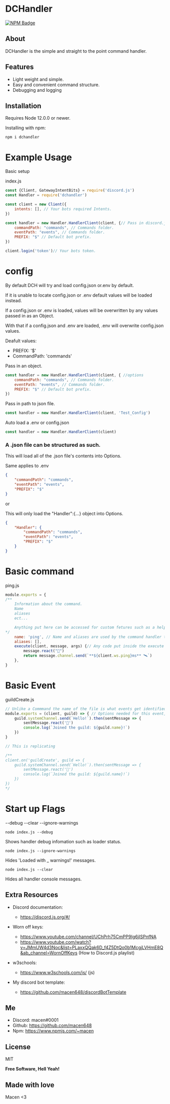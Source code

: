 # DCHandler
[![NPM Badge](https://nodei.co/npm/dchandler.png?downloads=true&stars=true)](https://nodei.co/npm/dchandler)

## About
DCHandler is the simple and straight to the point command handler. 

## Features
* Light weight and simple.
* Easy and convenient command structure.
* Debugging and logging 


## Installation
Requires Node 12.0.0 or newer.

Installing with npm:
```$
npm i dchandler
```

# Example Usage
Basic setup

index.js
```js
const {Client, GatewayIntentBits} = require('discord.js')
const Handler = require('dchandler')

const client = new Client({
    intents: [], // Your bots required Intents.
})

const handler = new Handler.HandlerClient(client, {// Pass in discord.js client and options.
    commandPath: "commands", // Commands folder.
    eventPath: "events", // Commands folder.
    PREFIX: "$" // Default bot prefix.
})

client.login('token')// Your bots token.
```
# config
By default DCH will try and load config.json or.env by default. 

If it is unable to locate config.json or .env default values will be loaded instead.
      
If a config.json or .env is loaded, values will be overwritten by any values passed in as an Object.

With that if a config.json and .env are loaded, .env will overwrite config.json values.

Deafult values:
- PREFIX: '$'
- CommandPath: 'commands'

Pass in an object.
```js
const handler = new Handler.HandlerClient(client, { //options
    commandPath: "commands", // Commands folder.
    eventPath: "events", // Commands folder.
    PREFIX: "$" // Default bot prefix.
})
```

Pass in path to json file.
```js
const handler = new Handler.HandlerClient(client, 'Test_Config')
```

Auto load a .env or config.json
```js
const handler = new Handler.HandlerClient(client)
```

### A .json file can be structured as such.

This will load all of the .json file's contents into Options.

Same applies to .env
```json
{
    "commandPath": "commands",
    "eventPath": "events",
    "PREFIX": "$" 
}
```
or

This will only load the "Handler":{...} object into Options.
```json
{
    "Handler": {
        "commandPath": "commands",
        "eventPath": "events",
        "PREFIX": "$"
    }
}
```

# Basic command
ping.js
```js
module.exports = {
/**
    Information about the command.
    Name
    aliases
    ect...

    Anything put here can be accessed for custom fetures such as a help command.
*/
    name: 'ping', // Name and aliases are used by the command handler to call the command.
    aliases: [],
    execute(client, message, args) {// Any code put inside the execute call back will be executed when the command is ran.
        message.react("🏓")
        return message.channel.send(`**${client.ws.ping}ms** 🛰️`)
    },
}
```

# Basic Event
guildCreate.js
```js
// Unlike a Commmand the name of the file is what events get identified by.
module.exports = (client, guild) => { // Options needed for this event, client is always required. Guild is the event callback.
    guild.systemChannel.send(`Hello!`).then(sentMessage => {
        sentMessage.react('👋')
        console.log(`Joined the guild: ${guild.name}!`)
    })
}

// This is replicating

/** 
client.on('guildCreate', guild => {
    guild.systemChannel.send(`Hello!`).then(sentMessage => {
        sentMessage.react('👋')
        console.log(`Joined the guild: ${guild.name}!`)
    })
}) 
*/

```
# Start up Flags
--debug
--clear
--ignore-warnings

```$
node index.js --debug
```
Shows handler debug infomation such as loader status.


```$
node index.js --ignore-warnings
```
Hides 'Loaded with _ warnings!' messages.


```$
node index.js --clear
```
Hides all handler console messages.

## Extra Resources
- Discord documentation:
     - https://discord.js.org/#/

- Worn off keys: 
     - https://www.youtube.com/channel/UChPrh75CmPP9Ig6jISPnfNA
     - https://www.youtube.com/watch?v=JMmUW4d3Noc&list=PLaxxQQak6D_f4Z5DtQo0b1McgjLVHmE8Q&ab_channel=WornOffKeys (How to Discord.js playlist)

- w3schools:
    - https://www.w3schools.com/js/ (js)

- My discord bot template:
    - https://github.com/macen648/discordBotTemplate

## Me
 - Discord: macen#0001
 - Github: https://github.com/macen648
 - Npm: https://www.npmjs.com/~macen

## License

MIT

**Free Software, Hell Yeah!**

## Made with love 
Macen <3